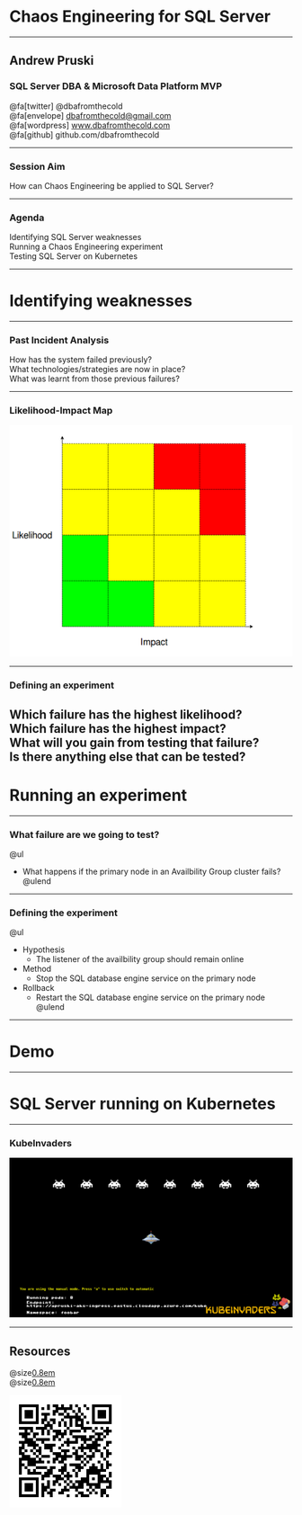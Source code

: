 # Chaos Engineering for SQL Server

---

## Andrew Pruski

### SQL Server DBA & Microsoft Data Platform MVP

@fa[twitter] @dbafromthecold <br>
@fa[envelope] dbafromthecold@gmail.com <br>
@fa[wordpress] www.dbafromthecold.com <br>
@fa[github] github.com/dbafromthecold

---

### Session Aim

How can Chaos Engineering be applied to SQL Server?

---

### Agenda

Identifying SQL Server weaknesses<br>
Running a Chaos Engineering experiment<br>
Testing SQL Server on Kubernetes<br>

---

# Identifying weaknesses

---

### Past Incident Analysis

How has the system failed previously?<br>
What technologies/strategies are now in place?<br>
What was learnt from those previous failures?<br>

---

### Likelihood-Impact Map

<p align="center">
<img src="assets/images/likelihoodImpactMap.png" />
</p>

---

### Defining an experiment

Which failure has the highest likelihood?<br>
Which failure has the highest impact?<br>
What will you gain from testing that failure?<br>
Is there anything else that can be tested?
---

# Running an experiment

---

### What failure are we going to test?

@ul
- What happens if the primary node in an Availbility Group cluster fails?
@ulend

---

### Defining the experiment

@ul
- Hypothesis
    - The listener of the availbility group should remain online
- Method
    - Stop the SQL database engine service on the primary node
- Rollback
    - Restart the SQL database engine service on the primary node
@ulend

---

# Demo

---

# SQL Server running on Kubernetes

---

### KubeInvaders

<img src="assets/images/KubeInvaders_75.png" style="float: center"/>

---

## Resources

@size[0.8em](https://github.com/dbafromthecold/SqlServerChaosEngineering)<br>
@size[0.8em](https://github.com/lucky-sideburn/KubeInvaders)

![QR](assets/images/ChaosEngineeringQrCode.png)
